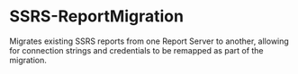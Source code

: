 # SSRS-ReportMigration
Migrates existing SSRS reports from one Report Server to another, allowing for connection strings and credentials to be remapped as part of the migration.
